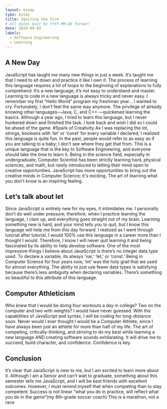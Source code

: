 ```yaml
---
layout: essay
type: essay
title: Igniting the fire
# All dates must be YYYY-MM-DD format!
date: 2020-09-03
labels:
  - Software Engineering
  - Learning
---
```


## A New Day
JavaScript has taught me many new things in just a week. It’s taught me that I need to sit down and practice it like I own it. The process of learning this language requires a lot of loops to the beginning of explanations to fully comprehend. It’s a new language; it’s not easy to understand and master. Learning to code in a new language is always tricky and never easy. I remember my first “Hello World” program my freshman year… I wanted to cry. Fortunately, I don’t feel the same way anymore. The privilege of already knowing other languages—Java, C, and C++ —quickened learning the basics. Although a year ago, I tried to learn this language, but I never hunkered down and finished the task. I look back and wish I did so I could be ahead of the game.
#Spark of Creativity 
As I was replacing the int, strings, booleans with ‘let’ or ‘const’ for every variable I declared, I realized this language is quite fun. In the past, people would refer to as easy as if you are talking to a baby; I don’t see where they get that from. This is a unique language that is the key to Software Engineering, and everyone should take the time to learn it.  Being in the science field, especially in undergraduate, Computer Scientist has been strictly learning hard, physical sciences, and math, but rarely introduced to letting their mind open to creative opportunities. JavaScript has more opportunities to bring out the creative minds in Computer Science; it's exciting. The art of learning what you don’t know is an inspiring feeling.
## Let’s talk about let
Since JavaScript is entirely new for my eyes, it intimidates me. I personally don’t do well under pressure; therefore, when I practice learning the language, I clam up, and everything goes straight out of my brain. Learning something new is hard, and your mind tells you to quit, but I know this language will help me from this day forward. I realized as I went through tutorial after tutorial, I would 100% use this language in a career more than I thought I would. Therefore, I know I will never quit learning it and being fascinated by its ability to help develop software. One of the most impressive things I believe about JavaScript is there’s no integer data type used. To declare a variable, its always ‘var,’ ‘let,’ or ‘const.’ Being in Computer Science for four years now, ‘int’ was the holy grail that we used for almost everything. The ability to just use fewer data types is satisfying because there’s less ambiguity when declaring variables. There’s something so beautiful to this attribute of this language. 
## Computer Athleticism
Who knew that I would be doing four workouts a day in college? Two on the computer and two with weights? I would have never guessed. With the capabilities of JavaScript and syntax, I will be coding for long-distance soon. Never would I ever thought I would be a Computer Athlete, since I have always been just an athlete for more than half of my life. The art of competing, critically-thinking, and striving to do my best while learning a new language AND creating software sounds exhilarating. It will drive me to succeed, build character, and confidence.  Confidence is key.
## Conclusion
It’s clear that JavaScript is new to me, but I am excited to learn more about it. Although I am a Senior and can’t wait to graduate, something about this semester tells me JavaScript, and I will be best friends with excellent outcomes. However, I must remind myself that when competing than to stay competent:
Success is not linear
“what you do in practice, will reflect what you do in the game”(my 8th-grade soccer coach)
This is a marathon, not a race

